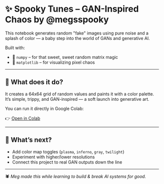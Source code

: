 # ✨ Spooky Tunes – GAN-Inspired Chaos by @megsspooky

This notebook generates random "fake" images using pure noise and a splash of color — a baby step into the world of GANs and generative AI.

Built with:
- 🧠 `numpy` – for that sweet, sweet random matrix magic
- 🎨 `matplotlib` – for visualizing pixel chaos

---

## 🔮 What does it do?
It creates a 64x64 grid of random values and paints it with a color palette. It’s simple, trippy, and GAN-inspired — a soft launch into generative art.

You can run it directly in Google Colab:

👉 [Open in Colab](https://colab.research.google.com/github/megsspooky/spooky-tunes/blob/main/ai_noise_art.ipynb)

---

## 🌱 What’s next?
- Add color map toggles (`plasma`, `inferno`, `gray`, `twilight`)
- Experiment with higher/lower resolutions
- Connect this project to real GAN outputs down the line

---

🕷️ *Meg made this while learning to build & break AI systems for good.*


